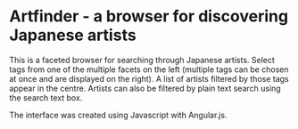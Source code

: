 # Artfinder - a browser for discovering Japanese artists

This is a faceted browser for searching through Japanese artists. Select tags from one of the multiple facets on the left (multiple tags can be chosen at once and are displayed on the right). A list of artists filtered by those tags appear in the centre. Artists can also be filtered by plain text search using the search text box.

The interface was created using Javascript with Angular.js.

